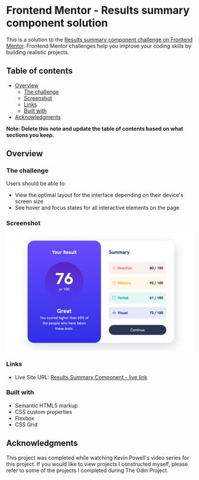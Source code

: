 # Frontend Mentor - Results summary component solution

This is a solution to the [Results summary component challenge on Frontend Mentor](https://www.frontendmentor.io/challenges/results-summary-component-CE_K6s0maV). Frontend Mentor challenges help you improve your coding skills by building realistic projects. 

## Table of contents

- [Overview](#overview)
  - [The challenge](#the-challenge)
  - [Screenshot](#screenshot)
  - [Links](#links)
  - [Built with](#built-with)
- [Acknowledgments](#acknowledgments)

**Note: Delete this note and update the table of contents based on what sections you keep.**

## Overview

### The challenge

Users should be able to:

- View the optimal layout for the interface depending on their device's screen size
- See hover and focus states for all interactive elements on the page

### Screenshot

![](./assets/images/results-summary-component-image.png)

### Links

- Live Site URL: [Results Summary Component - live link](https://kylea99.github.io/results-summary-component/)

### Built with

- Semantic HTML5 markup
- CSS custom properties
- Flexbox
- CSS Grid

## Acknowledgments

This project was completed while watching Kevin Powell's video series for this project.  If you would like to view projects I constructed myself, please refer to some of the projects I completed during The Odin Project.